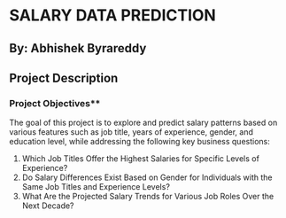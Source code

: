 # SALARY DATA PREDICTION
## By: Abhishek Byrareddy
## Project Description
### Project Objectives**
The goal of this project is to explore and predict salary patterns based on various features such as job title, years of experience, gender, and education level, while addressing the following key business questions:

1. Which Job Titles Offer the Highest Salaries for Specific Levels of Experience? 
2. Do Salary Differences Exist Based on Gender for Individuals with the Same Job Titles and Experience Levels?
3. What Are the Projected Salary Trends for Various Job Roles Over the Next Decade?
